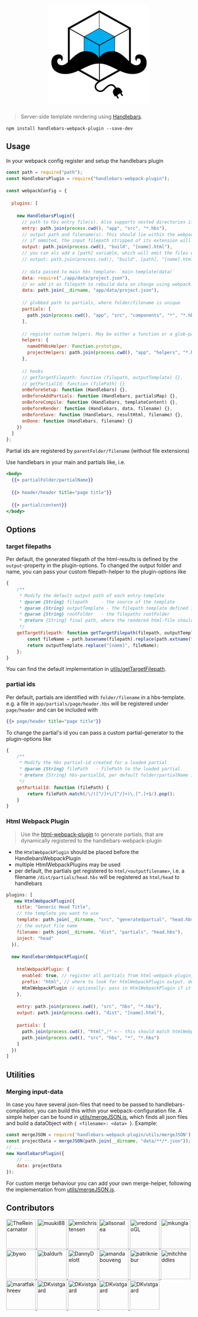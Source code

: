 <h1 align="center"><img src="./docs/hbs-wp-plugin.png" width="276" alt="handlebars webpack plugin"></h1>

> Server-side template rendering using [Handlebars](http://handlebarsjs.com/).


`npm install handlebars-webpack-plugin --save-dev`


## Usage

In your webpack config register and setup the handlebars plugin

```javascript
const path = require("path");
const HandlebarsPlugin = require("handlebars-webpack-plugin");

const webpackConfig = {

  plugins: [

    new HandlebarsPlugin({
      // path to hbs entry file(s). Also supports nested directories if write path.join(process.cwd(), "app", "src", "**", "*.hbs"),
      entry: path.join(process.cwd(), "app", "src", "*.hbs"),
      // output path and filename(s). This should lie within the webpacks output-folder
      // if ommited, the input filepath stripped of its extension will be used
      output: path.join(process.cwd(), "build", "[name].html"),
      // you can als add a [path] variable, which will emit the files with their relative path, like
      // output: path.join(process.cwd(), "build", [path], "[name].html"),
      
      // data passed to main hbs template: `main-template(data)`
      data: require("./app/data/project.json"),
      // or add it as filepath to rebuild data on change using webpack-dev-server
      data: path.join(__dirname, "app/data/project.json"),

      // globbed path to partials, where folder/filename is unique
      partials: [
        path.join(process.cwd(), "app", "src", "components", "*", "*.hbs")
      ],

      // register custom helpers. May be either a function or a glob-pattern
      helpers: {
        nameOfHbsHelper: Function.prototype,
        projectHelpers: path.join(process.cwd(), "app", "helpers", "*.helper.js")
      },

      // hooks
      // getTargetFilepath: function (filepath, outputTemplate) {},
      // getPartialId: function (filePath) {}
      onBeforeSetup: function (Handlebars) {},
      onBeforeAddPartials: function (Handlebars, partialsMap) {},
      onBeforeCompile: function (Handlebars, templateContent) {},
      onBeforeRender: function (Handlebars, data, filename) {},
      onBeforeSave: function (Handlebars, resultHtml, filename) {},
      onDone: function (Handlebars, filename) {}
    })
  ]
};
```

Partial ids are registered by `parentFolder/filename` (without file extensions)

Use handlebars in your main and partials like, i.e.

```hbs
<body>
  {{> partialFolder/partialName}}

  {{> header/header title="page title"}}

  {{> partial/content}}
</body>
```


## Options

### target filepaths

Per default, the generated filepath of the html-results is defined by the `output`-property in the plugin-options. To changed the output folder and name, you can pass your custom filepath-helper to the plugin-options like

```javascript
{
    /**
     * Modify the default output path of each entry-template
     * @param {String} filepath     - the source of the template
     * @param {String} outputTemplate - the filepath template defined in `output`
     * @param {String} rootFolder   - the filepaths rootFolder
     * @return {String} final path, where the rendered html-file should be saved
     */
    getTargetFilepath: function getTargetFilepath(filepath, outputTemplate, rootFolder) {
        const fileName = path.basename(filepath).replace(path.extname(filepath), "");
        return outputTemplate.replace("[name]", fileName);
    };
}
```

You can find the default implementation in [utils/getTargetFilepath](./utils/getTargetFilepath.js).


### partial ids

Per default, partials are identified with `folder/filename` in a hbs-template. e.g. a file in `app/partials/page/header.hbs` will be registered under `page/header` and can be included with

```hbs
{{> page/header title="page title"}}
```

To change the partial's id you can pass a custom partial-generator to the plugin-options like

```javascript
{
    /**
     * Modify the hbs partial-id created for a loaded partial
     * @param {String} filePath   - filePath to the loaded partial
     * @return {String} hbs-partialId, per default folder/partialName is used
     */
    getPartialId: function (filePath) {
        return filePath.match(/\/([^/]+\/[^/]+)\.[^.]+$/).pop();
    }
}
```



### Html Webpack Plugin

> Use the [html-webpack-plugin](https://github.com/jantimon/html-webpack-plugin) to generate partials, that are
> dynamically registered to the handlebars-webpack-plugin

- the `HtmlWebpackPlugin` should be placed before the HandlebarsWebpackPlugin
- multiple HtmlWebpackPlugins may be used
- per default, the partials get registered to `html/<outputfilename>`, i.e. a filename `/dist/partials/head.hbs` will be registered as `html/head` to handlebars


```js
plugins: [
   new HtmlWebpackPlugin({
    title: "Generic Head Title",
    // the template you want to use
    template: path.join(__dirname, "src", "generatedpartial", "head.hbs"),
    // the output file name
    filename: path.join(__dirname, "dist", "partials", "head.hbs"),
    inject: "head"
  }),

  new HandlebarsWebpackPlugin({

    htmlWebpackPlugin: {
      enabled: true, // register all partials from html-webpack-plugin, defaults to `false`
      prefix: "html", // where to look for htmlWebpackPlugin output. default is "html"
      HtmlWebpackPlugin // optionally: pass in HtmlWebpackPlugin if it cannot be resolved
    },

    entry: path.join(process.cwd(), "src", "hbs", "*.hbs"),
    output: path.join(process.cwd(), "dist", "[name].html"),

    partials: [
      path.join(process.cwd(), "html",/* <-- this should match htmlWebpackPlugin.prefix */ "*", "*.hbs"),
      path.join(process.cwd(), "src", "hbs", "*", "*.hbs")
    ]
  })
]
```


## Utilities

### Merging input-data

In case you have several json-files that need to be passed to handlebars-compilation, you can build this within your webpack-configuration file. A simple helper can be found in [utils/mergeJSON.js](./utils/mergeJSON.js), 
which finds all json files and build a dataObject with `{ <filename>: <data> }`. Example:

```js
const mergeJSON = require('handlebars-webpack-plugin/utils/mergeJSON');
const projectData = mergeJSON(path.join(__dirname, "data/**/*.json"));
// ...
new HandlebarsPlugin({
    // ...
    data: projectData
});
```

For custom merge behaviour you can add your own merge-helper, following the implementation from [utils/mergeJSON.js](./utils/mergeJSON.js).


## Contributors

<a href="https://github.com/TheReincarnator">
    <img width="80" height="80" style="max-width:100%;"
        title="TheReincarnator" src="https://avatars0.githubusercontent.com/u/840370?s=460&v=4">
</a>

<a href="https://github.com/muuki88">
    <img width="80" height="80" style="max-width:100%;"
        title="muuki88" src="https://avatars2.githubusercontent.com/u/647727?s=460&v=4">
</a>

<a href="https://github.com/emilchristensen">
    <img width="80" height="80" style="max-width:100%;"
        title="emilchristensen" src="https://avatars3.githubusercontent.com/u/575486?s=460&v=4">
</a>

<a href="https://github.com/alisonailea">
    <img width="80" height="80" style="max-width:100%;"
        title="alisonailea" src="https://avatars2.githubusercontent.com/u/3362490?s=460&v=4">
</a>

<a href="https://github.com/vredondoGL">
    <img width="80" height="80" style="max-width:100%;"
        title="vredondoGL" src="https://avatars3.githubusercontent.com/u/35344609?s=460&v=4">
</a>

<a href="https://github.com/mkungla">
    <img width="80" height="80" style="max-width:100%;"
        title="mkungla" src="https://avatars2.githubusercontent.com/u/15878458?s=460&v=4">
</a>

<a href="https://github.com/bywo">
    <img width="80" height="80" style="max-width:100%;"
        title="bywo" src="https://avatars2.githubusercontent.com/u/1434481?s=460&v=4">
</a>

<a href="https://github.com/baldurh">
    <img width="80" height="80" style="max-width:100%;"
        title="baldurh" src="https://avatars3.githubusercontent.com/u/1823617?s=460&v=4">
</a>

<a href="https://github.com/DannyDelott">
    <img width="80" height="80" style="max-width:100%;"
        title="DannyDelott" src="https://avatars3.githubusercontent.com/u/4524175?s=460&v=4">
</a>

<a href="https://github.com/amandabouveng">
    <img width="80" height="80" style="max-width:100%;"
        title="amandabouveng" src="https://avatars2.githubusercontent.com/u/15197360?s=460&v=4">
</a>

<a href="https://github.com/patrikniebur">
    <img width="80" height="80" style="max-width:100%;"
        title="patrikniebur" src="https://avatars0.githubusercontent.com/u/6452693?s=460&v=4">
</a>

<a href="https://github.com/mitchheddles">
    <img width="80" height="80" style="max-width:100%;"
        title="mitchheddles" src="https://avatars2.githubusercontent.com/u/20656128?s=460&v=4">
</a>

<a href="https://github.com/maratfakhreev">
    <img width="80" height="80" style="max-width:100%;"
        title="maratfakhreev" src="https://avatars0.githubusercontent.com/u/1300497?s=400&v=4">
</a>

<a href="https://github.com/DKvistgaard">
    <img width="80" height="80" style="max-width:100%;"
        title="DKvistgaard" src="https://avatars1.githubusercontent.com/u/1705203?s=460&v=4">
</a>

<a href="https://github.com/raypatterson">
    <img width="80" height="80" style="max-width:100%;"
        title="DKvistgaard" src="https://avatars1.githubusercontent.com/u/1051626?s=460&v=4">
</a>

<a href="https://github.com/queenvictoria">
    <img width="80" height="80" style="max-width:100%;"
        title="DKvistgaard" src="https://avatars1.githubusercontent.com/u/694770?s=460&v=4">
</a>

<a href="https://github.com/abachi">
    <img width="80" height="80" style="max-width:100%;"
        title="DKvistgaard" src="https://avatars1.githubusercontent.com/u/12300606?s=460&v=4">
</a>


